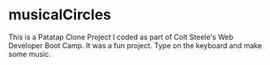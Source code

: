 # musicalCircles
This is a Patatap Clone Project I coded as part of Colt Steele's Web Developer Boot Camp. It was a fun project. Type on the keyboard and make some music.
